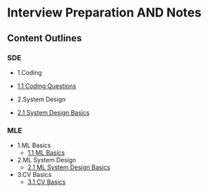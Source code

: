 #  Interview Preparation AND Notes

## Content Outlines
 
### SDE

* 1.Coding
 * [1.1 Coding Questions](https://github.com/iphyer/Interview_PreparationAND_Notes/blob/main/Coding_Questions.md)

* 2.System Design
 * [2.1 System Design Basics](https://github.com/iphyer/Interview_PreparationAND_Notes/blob/main/SystemDesign_Basics.md)


### MLE

* 1.ML Basics
	* [1.1 ML Basics](https://github.com/iphyer/Interview_PreparationAND_Notes/blob/main/ML_Basic.md)
* 2.ML System Design
	* [2.1 ML System Design Basics](https://github.com/iphyer/Interview_PreparationAND_Notes/blob/main/ML_SystemDesign.md)
* 3.CV Basics
	* [3.1 CV Basics](https://github.com/iphyer/Interview_PreparationAND_Notes/blob/main/CV_Basics.md)
